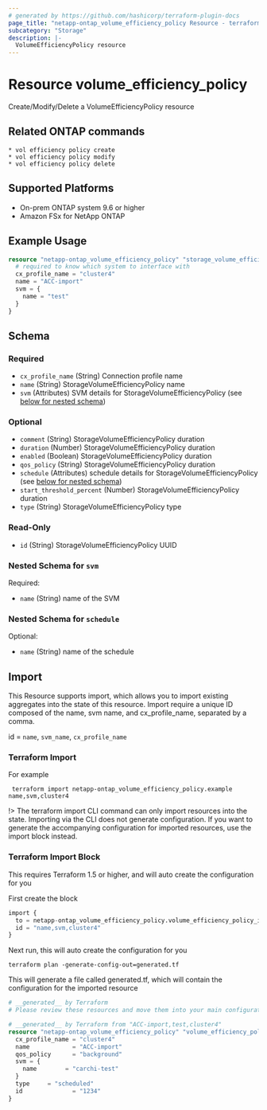 ```yaml
---
# generated by https://github.com/hashicorp/terraform-plugin-docs
page_title: "netapp-ontap_volume_efficiency_policy Resource - terraform-provider-netapp-ontap"
subcategory: "Storage"
description: |-
  VolumeEfficiencyPolicy resource
---
```


# Resource volume_efficiency_policy

Create/Modify/Delete a VolumeEfficiencyPolicy resource

## Related ONTAP commands

```commandline
* vol efficiency policy create
* vol efficiency policy modify
* vol efficiency policy delete
```

## Supported Platforms

* On-prem ONTAP system 9.6 or higher
* Amazon FSx for NetApp ONTAP

## Example Usage

```terraform
resource "netapp-ontap_volume_efficiency_policy" "storage_volume_efficiency_policy" {
  # required to know which system to interface with
  cx_profile_name = "cluster4"
  name = "ACC-import"
  svm = {
    name = "test"
  }
}

```

<!-- schema generated by tfplugindocs -->
## Schema

### Required

- `cx_profile_name` (String) Connection profile name
- `name` (String) StorageVolumeEfficiencyPolicy name
- `svm` (Attributes) SVM details for StorageVolumeEfficiencyPolicy (see [below for nested schema](#nestedatt--svm))

### Optional

- `comment` (String) StorageVolumeEfficiencyPolicy duration
- `duration` (Number) StorageVolumeEfficiencyPolicy duration
- `enabled` (Boolean) StorageVolumeEfficiencyPolicy duration
- `qos_policy` (String) StorageVolumeEfficiencyPolicy duration
- `schedule` (Attributes) schedule details for StorageVolumeEfficiencyPolicy (see [below for nested schema](#nestedatt--schedule))
- `start_threshold_percent` (Number) StorageVolumeEfficiencyPolicy duration
- `type` (String) StorageVolumeEfficiencyPolicy type

### Read-Only

- `id` (String) StorageVolumeEfficiencyPolicy UUID

<a id="nestedatt--svm"></a>

### Nested Schema for `svm`

Required:

- `name` (String) name of the SVM

<a id="nestedatt--schedule"></a>

### Nested Schema for `schedule`

Optional:

- `name` (String) name of the schedule

## Import

This Resource supports import, which allows you to import existing aggregates into the state of this resource.
Import require a unique ID composed of the name, svm name, and cx_profile_name, separated by a comma.

id = `name`, `svm_name`, `cx_profile_name`

### Terraform Import

For example

 ```shell
  terraform import netapp-ontap_volume_efficiency_policy.example name,svm,cluster4
 ```

!> The terraform import CLI command can only import resources into the state. Importing via the CLI does not generate configuration. If you want to generate the accompanying configuration for imported resources, use the import block instead.

### Terraform Import Block

This requires Terraform 1.5 or higher, and will auto create the configuration for you

First create the block

```terraform
import {
  to = netapp-ontap_volume_efficiency_policy.volume_efficiency_policy_import
  id = "name,svm,cluster4"
}
```

Next run, this will auto create the configuration for you

```shell
terraform plan -generate-config-out=generated.tf
```

This will generate a file called generated.tf, which will contain the configuration for the imported resource

```terraform
# __generated__ by Terraform
# Please review these resources and move them into your main configuration files.

# __generated__ by Terraform from "ACC-import,test,cluster4"
resource "netapp-ontap_volume_efficiency_policy" "volume_efficiency_policy_import" {
  cx_profile_name = "cluster4"
  name            = "ACC-import"
  qos_policy      = "background"
  svm = {
    name        = "carchi-test"
  }
  type     = "scheduled"
  id              = "1234"
}

```
